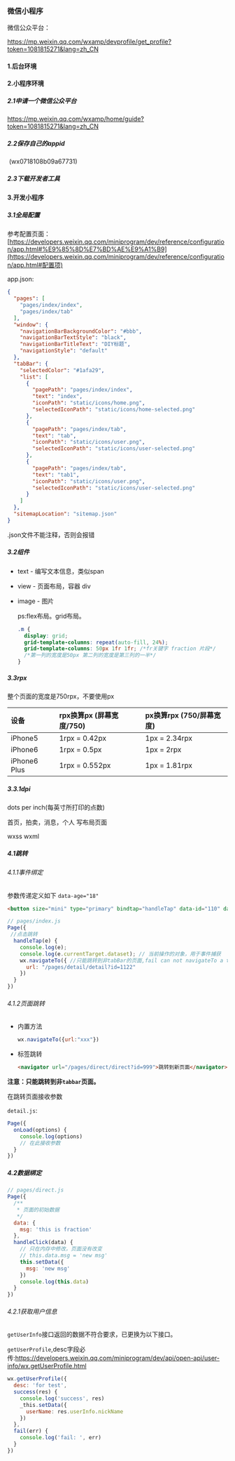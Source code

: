 ### 微信小程序

微信公众平台：

https://mp.weixin.qq.com/wxamp/devprofile/get_profile?token=1081815271&lang=zh_CN

#### 1.后台环境

#### 2.小程序环境

##### 	2.1申请一个微信公众平台

https://mp.weixin.qq.com/wxamp/home/guide?token=1081815271&lang=zh_CN

##### 2.2保存自己的appid

​	(wx0718108b09a67731)

##### 2.3下载开发者工具

#### 3.开发小程序

##### 3.1全局配置

参考配置页面：[https://developers.weixin.qq.com/miniprogram/dev/reference/configuration/app.html#%E9%85%8D%E7%BD%AE%E9%A1%B9](https://developers.weixin.qq.com/miniprogram/dev/reference/configuration/app.html#配置项)

app.json:

```json
{
  "pages": [
    "pages/index/index",
    "pages/index/tab"
  ],
  "window": {
    "navigationBarBackgroundColor": "#bbb",
    "navigationBarTextStyle": "black",
    "navigationBarTitleText": "DIY标题",
    "navigationStyle": "default"
  },
  "tabBar": {
    "selectedColor": "#1afa29",
    "list": [
      {
        "pagePath": "pages/index/index",
        "text": "index",
        "iconPath": "static/icons/home.png",
        "selectedIconPath": "static/icons/home-selected.png"
      },
      {
        "pagePath": "pages/index/tab",
        "text": "tab",
        "iconPath": "static/icons/user.png",
        "selectedIconPath": "static/icons/user-selected.png"
      },
      {
        "pagePath": "pages/index/tab",
        "text": "tab1",
        "iconPath": "static/icons/user.png",
        "selectedIconPath": "static/icons/user-selected.png"
      }
    ]
  },
  "sitemapLocation": "sitemap.json"
}
```

.json文件不能注释，否则会报错

##### 3.2组件

- text - 编写文本信息，类似span

- view - 页面布局，容器 div

- image - 图片

  ps:flex布局。grid布局。

  ```css
  .m {
    display: grid;
    grid-template-columns: repeat(auto-fill, 24%);
    grid-template-columns: 50px 1fr 1fr; /*fr关键字 fraction 片段*/
    /*第一列的宽度是50px 第二列的宽度是第三列的一半*/
  }
  ```

##### 3.3rpx

整个页面的宽度是750rpx，不要使用px

| 设备         | rpx换算px (屏幕宽度/750) | px换算rpx (750/屏幕宽度) |
| :----------- | :----------------------- | :----------------------- |
| iPhone5      | 1rpx = 0.42px            | 1px = 2.34rpx            |
| iPhone6      | 1rpx = 0.5px             | 1px = 2rpx               |
| iPhone6 Plus | 1rpx = 0.552px           | 1px = 1.81rpx            |

##### 3.3.1dpi

dots per inch(每英寸所打印的点数)



首页，拍卖，消息，个人  写布局页面

wxss wxml

##### 4.1跳转

###### 4.1.1事件绑定

参数传递定义如下 `data-age="18"`

```html
<button size="mini" type="primary" bindtap="handleTap" data-id="110" data-name="张三">toDirect</button>
```

```javascript
// pages/index.js
Page({
 //点击跳转
  handleTap(e) {
    console.log(e);
    console.log(e.currentTarget.dataset); // 当前操作的对象，用于事件捕获
    wx.navigateTo({ //只能跳转到非tabBar的页面,fail can not navigateTo a tabbar pag
      url: "/pages/detail/detail?id=1122"
    })
  }
})
```

###### 4.1.2页面跳转

- 内置方法

  ```javascript
  wx.navigateTo({url:"xxx"})
  ```

- 标签跳转

  ```html
  <navigator url="/pages/direct/direct?id=999">跳转到新页面</navigator>
  ```

**注意：只能跳转到非`tabbar`页面。**

在跳转页面接收参数

`detail.js`:

```javascript
Page({
  onLoad(options) {
    console.log(options)
    // 在此接收参数
  }
})
```

##### 4.2数据绑定

```javascript
// pages/direct.js
Page({
  /**
   * 页面的初始数据
   */
  data: {
    msg: 'this is fraction'
  },
  handleClick(data) {
    // 只在内存中修改，页面没有改变
    // this.data.msg = 'new msg'
    this.setData({
      msg: 'new msg'
    })
    console.log(this.data)
  }
})

```

###### 4.2.1获取用户信息

`getUserInfo`接口返回的数据不符合要求，已更换为以下接口。

`getUserProfile`,desc字段必传:https://developers.weixin.qq.com/miniprogram/dev/api/open-api/user-info/wx.getUserProfile.html

```javascript
wx.getUserProfile({
  desc: 'for test',
  success(res) {
    console.log('success', res)
    _this.setData({
      userName: res.userInfo.nickName
    }) 
  },
  fail(err) {
    console.log('fail: ', err)
  }
})
```

